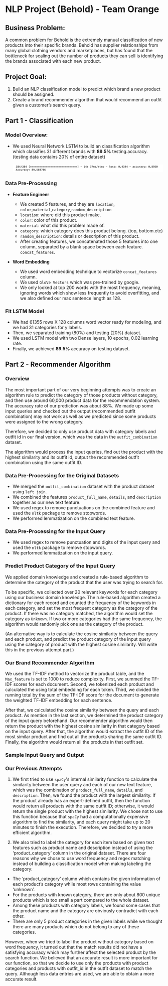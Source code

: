 # NLP Project (Behold) - Team Orange

## **Business Problem:** 
A common problem for Behold is the extremely manual classification of new products into their specific brands. Behold has supplier relationships from many global clothing vendors and marketplaces, but has found that the bottleneck for scaling out the number of products they can sell is identifying the brands associated with each new product.

## **Project Goal:**
1. Build an NLP classification model to predict which brand a new product should be assigned.
2. Create a brand recommender algorithm that would recommend an outfit given a customer’s search query.

## **Part 1 - Classification**
### Model Overview: <br>
- We used Neural Network LSTM to build an classification algorithm which classifies 31 different brands with **89.5%** testing.accuracy. (testing data contains 20% of entire dataset) <br><br>
![classification_results](images/classification_result.png) <br>

### Data Pre-Processing
- **Feature Engineer**
    - We created 5 features, and they are `location`, `color`,`material`,`category`,`random_description`
    - `location`: where did this product make.
    - `color`: color of this product.
    - `material`: what did this problem made of.
    - `category`: which category does this product belong. (top, bottom.etc)
    - `random_description`: details or description of this product. 
    - After creating features, we concatenated those 5 features into one column, separated by a blank space between each feature. `concat_features`.

- **Word Embedding**
    - We used word embedding technique to vectorize `concat_features` column. 
    - We used `GloVe Vectors` which was pre-trained by google. 
    - We only looked at top 200 words with the most frequency, meaning, ignoring words which show less frequently to avoid overfitting, and we also defined our max sentence length as 128. 

### Fit LSTM Model
- We had 61355 rows X 128 columns word vector ready for modeling, and we had 31 categories for y labels.
- Then, we separated training (80%) and testing (20%) dataset.
- We used LSTM model with two Dense layers, 10 epochs, 0.02 learning rate.
- Finally, we achieved **89.5%** accuracy on testing dataset.

## **Part 2 - Recommender Algorithm**

### Overview
The most important part of our very beginning attempts was to create an algorithm rule to predict the category of those products without category, and then use around 60,000 product data for the recommendation system. The accuracy rate of our prediction was about 88%. We made up some input queries and checked out the output (recommended outfit combination) may not work as well as we predicted since some products were assigned to the wrong category.

Therefore, we decided to only use product data with category labels and outfit id in our final version, which was the data in the `outfit_combination` dataset. 

The algorithm would process the input queries, find out the product with the highest similarity and its outfit id, output the recommended outfit combination using the same outfit ID.

### Data Pre-Processing for the Original Datasets
- We merged the `outfit_combination` dataset with the product dataset using `left join`. 
- We combined the features `product_full_name`, `details`, and `description` together as our new text feature. 
- We used regex to remove punctuations on the combined feature and used the `nltk` package to remove stopwords. 
- We performed lemmatization on the combined text feature.

### Data Pre-Processing for the Input Query
- We used regex to remove punctuation and digits of the input query and used the `nltk` package to remove stopwords. 
- We performed lemmatization on the input query.

### Predict Product Category of the Input Query
We applied domain knowledge and created a rule-based algorithm to determine the category of the product that the user was trying to search for. 

To be specific, we collected over 20 relevant keywords for each category using our business domain knowledge. The rule-based algorithm created a dictionary for each record and counted the frequency of the keywords in each category, and set the most frequent category as the category of the product. If there was no category matched, the algorithm would set the category as `Unknown`. If two or more categories had the same frequency, the algorithm would randomly pick one as the category of the product. 

(An alternative way is to calculate the cosine similarity between the query and each product, and predict the product category of the input query using the category of product with the highest cosine similarity. Will write this in the previous attempt part.)

### Our Brand Recommender Algorithm
We used the TF-IDF method to vectorize the product table, and the `Max_feature` is set to 1000 to reduce complexity. First, we summed the TF-IDF scores for each document. Second, we tokenized each product and calculated the using total embedding for each token. Third, we divided the running total by the sum of the TF-IDF score for the document to generate the weighted TF-IDF embedding for each sentence. 

After that, we calculated the cosine similarity between the query and each product. As mention in the last section, we determined the product category of the input query beforehand. Our recommender algorithm would then return the product with the highest cosine similarity in that category based on the input query. After that, the algorithm would extract the outfit ID of the most similar product and find out all the products sharing the same outfit ID. Finally, the algorithm would return all the products in that outfit set.

### Sample Input Query and Output


 
### Our Previous Attempts
1. We first tried to use `spaCy`'s internal similarity function to calculate the similarity between the user query and each of our new text feature, which was the combination of `product_full_name`, `details`, and `description`. Then, we found the product with the largest similarity. If the product already has an expert-defined outfit, then the function would return all products with the same outfit ID; otherwise, it would return the single product with the highest similarity. We chose not to use this function because that `spaCy` had a computationally expensive algorithm to find the similarity, and each query might take up to 20 minutes to finish the execution. Therefore, we decided to try a more efficient algorithm.

2. We also tried to label the category for each item based on given text features such as product name and description instead of using the ‘product_category’ column in the original dataset. There are four reasons why we chose to use word frequency and regex matching instead of building a classification model when making labeling the category:
- The ‘product_category’ column which contains the given information of each product’s category while most rows containing the value ‘unknown’.  
- For the products with known category, there are only about 800 unique products which is too small a part compared to the whole dataset. 
- Among these products with category labels, we found some cases that the product name and the category are obviously contradict with each other.  
- There are only 5 product categories in the given labels while we thought there are many products which do not belong to any of these categories.

However, when we tried to label the product without category based on word frequency, it turned out that the match results did not have a satisfying accuracy which may further affect the selected product by the search function. We believed that an accurate result is more important for our function, so that we decide to use only the products with product categories and products with outfit_id in the outfit dataset to match the query. Although less data entries are used, we are able to obtain a more accurate result.

